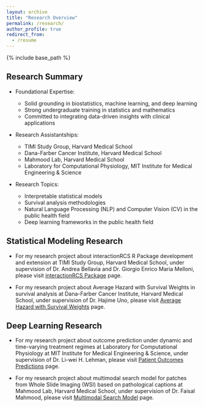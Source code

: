 ```yaml
---
layout: archive
title: "Research Overview"
permalink: /research/
author_profile: true
redirect_from:
  - /resume
---
```


{% include base_path %}

## Research Summary

* Foundational Expertise:
  * Solid grounding in biostatistics, machine learning, and deep learning
  * Strong undergraduate training in statistics and mathematics
  * Committed to integrating data-driven insights with clinical applications

* Research Assistantships:
  * TIMI Study Group, Harvard Medical School
  * Dana-Farber Cancer Institute, Harvard Medical School
  * Mahmood Lab, Harvard Medical School
  * Laboratory for Computational Physiology, MIT Institute for Medical Engineering & Science

* Research Topics:
  * Interpretable statistical models
  * Survival analysis methodologies
  * Natural Language Processing (NLP) and Computer Vision (CV) in the public health field
  * Deep learning frameworks in the public health field


## Statistical Modeling Research

* For my research project about interactionRCS R Package development and extension at TIMI Study Group, Harvard Medical School, under supervision of Dr. Andrea Bellavia and Dr. Giorgio Enrico Maria Melloni, please visit [interactionRCS Package](https://kkevin821.github.io/interactionRCS_Package/) page.
  
* For my research project about Average Hazard with Survival Weights in survival analysis at Dana-Farber Cancer Institute, Harvard Medical School, under supervision of Dr. Hajime Uno, please visit [Average Hazard with Survival Weights](https://kkevin821.github.io/Average_Hazard/) page.

## Deep Learning Research

* For my research project about outcome prediction under dynamic and time-varying treatment regimes at Laboratory for Computational Physiology at MIT Institute for Medical Engineering & Science, under supervision of Dr. Li-wei H. Lehman, please visit [Patient Outcomes Predictions](https://kkevin821.github.io/Outcome_Predictions/) page.

* For my research project about multimodal search model for patches from Whole Slide Imaging (WSI) based on pathological captions at Mahmood Lab, Harvard Medical School, under supervision of Dr. Faisal Mahmood, please visit [Multimodal Search Model](https://kkevin821.github.io/Search_Model/) page.
